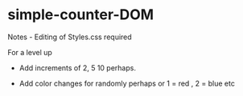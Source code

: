 # simple-counter-DOM

Notes - Editing of Styles.css required

For a level up 
 - Add increments of 2, 5 10 perhaps. 

- Add color changes for randomly perhaps or 1 = red , 2 = blue etc